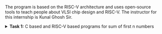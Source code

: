 The program is based on the RISC-V architecture and uses open-source tools to teach people about VLSI chip design and RISC-V. The instructor for this internship is Kunal Ghosh Sir.

<details>
<summary><b>Task 1:</b> C based and RISC-V based programs for sum of first n numbers</summary>   
<br>

C based
------------------------------------------

Install leafpad editor 

*Use the following command for installing leafpad*
```
sudo apt install leafpad
```
Now we need to write a program in c for sum of 1 to n numbers, and save the file as "sum1ton.c"
![Image](https://github.com/user-attachments/assets/08c695df-9a5e-492d-9fd3-a8b24552dd6d)
Now after we compile this and run using the commands :

```
gcc sum1ton.c
./a.out
```
The output of the c code is :
![Image](https://github.com/user-attachments/assets/8383fcbe-0d85-45f3-8aad-e5d5825409e9)
RISC-V based
------------------------------------------

We can view the sum code using the following command :
```
cat sum1ton.c
```
The terminal output of the above the commad :

![Image](https://github.com/user-attachments/assets/9441bbd1-6e1e-4d7f-9a7e-6e3768e7ac39)

For compiling the above code in RISC-V we use the command :
```
riscv64-unknown-elf-gcc -O1 -mabi=lp64 -march=rv64i -o sum1ton.o sum1ton.c
```
![o1_input](https://github.com/user-attachments/assets/c131b9bc-9874-49b2-91de-0706cc822201)

Now the file has been saved "sum1ton.o"
In the new tab we need to give the command ``` riscv64-unknown-elf-objdump -d sum1ton.o | less ```

Now the assembly language code for ```O1``` is :
![Image](https://github.com/user-attachments/assets/96c0a146-d68b-4e02-9208-d8f83ffc93dc)
Here if we calculate the number of instructions, we get the total instructions as 11.
It is calculated as 
``` 
101c0 - 10184 = 3c
3c/4 = b  => 15
```
Now similarly we need to execute the code for ``` Ofast ``` command

The input is shown as :
![Ofast_input](https://github.com/user-attachments/assets/540e85aa-e6cc-47ef-bdf0-20f368c8fa88)

The output of the ``` Ofast ``` command is :

